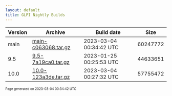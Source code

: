 ```yaml
---
layout: default
title: GLPI Nightly Builds
---
```


Version|Archive|Build date|Size
---|---|---|---
main|[main-c063068.tar.gz](main-c063068.tar.gz)|2023-03-04 00:34:42 UTC|60247772
9.5|[9.5-7a19ca0.tar.gz](9.5-7a19ca0.tar.gz)|2023-01-25 00:25:53 UTC|44633651
10.0|[10.0-123a3de.tar.gz](10.0-123a3de.tar.gz)|2023-03-04 00:27:32 UTC|57755472

<font size="1">Page generated on 2023-03-04 00:34:42 UTC</font>
